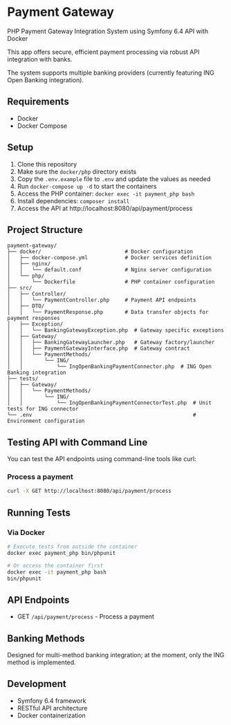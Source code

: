 # Payment Gateway

PHP Payment Gateway Integration System using Symfony 6.4 API with Docker

This app offers secure, efficient payment processing via robust API integration with banks.

The system supports multiple banking providers (currently featuring ING Open Banking integration).

## Requirements

- Docker
- Docker Compose

## Setup

1. Clone this repository
2. Make sure the `docker/php` directory exists
3. Copy the `.env.example` file to `.env` and update the values as needed
4. Run `docker-compose up -d` to start the containers
5. Access the PHP container: `docker exec -it payment_php bash`
6. Install dependencies: `composer install`
7. Access the API at http://localhost:8080/api/payment/process

## Project Structure

```
payment-gateway/
├── docker/                           # Docker configuration
│   ├── docker-compose.yml            # Docker services definition
│   ├── nginx/
│   │   └── default.conf              # Nginx server configuration
│   └── php/
│       └── Dockerfile                # PHP container configuration
├── src/
│   ├── Controller/
│   │   └── PaymentController.php     # Payment API endpoints
│   ├── DTO/
│   │   └── PaymentResponse.php       # Data transfer objects for payment responses
│   ├── Exception/
│   │   └── BankingGatewayException.php  # Gateway specific exceptions
│   ├── Gateway/
│   │   ├── BankingGatewayLauncher.php   # Gateway factory/launcher
│   │   ├── PaymentGatewayInterface.php  # Gateway contract
│   │   └── PaymentMethods/
│   │       └── ING/
│   │           └── IngOpenBankingPaymentConnector.php  # ING Open Banking integration
├── tests/
│   ├── Gateway/
│   │   └── PaymentMethods/
│   │       └── ING/
│   │           └── IngOpenBankingPaymentConnectorTest.php  # Unit tests for ING connector
└── .env                                                    # Environment configuration
```

## Testing API with Command Line

You can test the API endpoints using command-line tools like curl:

### Process a payment
```bash
curl -X GET http://localhost:8080/api/payment/process
```

## Running Tests

### Via Docker

```bash
# Execute tests from outside the container
docker exec payment_php bin/phpunit

# Or access the container first
docker exec -it payment_php bash
bin/phpunit
```

## API Endpoints

- GET `/api/payment/process` - Process a payment

## Banking Methods

Designed for multi-method banking integration; at the moment, only the ING method is implemented.

## Development

- Symfony 6.4 framework
- RESTful API architecture
- Docker containerization


